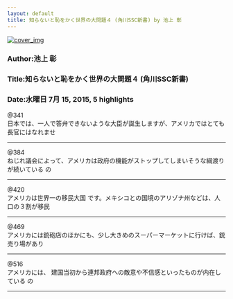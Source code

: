 ```yaml
---
layout: default
title: 知らないと恥をかく世界の大問題４ (角川SSC新書) by 池上 彰
---
```


[![cover_img](http://images-jp.amazon.com/images/P/B00CYY7TZ4.09.MZZZZZZZ.jpg)](https://www.amazon.co.jp/dp/B00CYY7TZ4)  
### Author:池上 彰  
### Title:知らないと恥をかく世界の大問題４ (角川SSC新書)  
### Date:水曜日 7月 15, 2015, 5 highlights
  
@341  
日本では、一人で答弁できないような大臣が誕生しますが、アメリカではとても長官にはなれませ  
****
  
@384  
ねじれ議会によって、アメリカは政府の機能がストップしてしまいそうな綱渡りが続いている の  
****
  
@420  
アメリカは世界一の移民大国 です。メキシコとの国境のアリゾナ州などは、人口の３割が移民  
****
  
@469  
アメリカには銃砲店のほかにも、少し大きめのスーパーマーケットに行けば、銃売り場があり  
****
  
@516  
アメリカには、 建国当初から連邦政府への敵意や不信感といったものが内在している の  
****